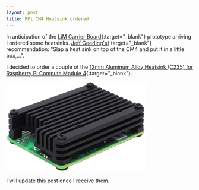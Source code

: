 ```yaml
---
layout: post
title: RPi CM4 Heatsink ordered
---
```


In anticipation of the [LiM Carrier Board](https://lim.loonix.ca/){:target="_blank"} prototype arriving I ordered some heatsinks. [Jeff Geerling's](https://www.jeffgeerling.com/){:target="_blank"} recommendation: "Slap a heat sink on top of the CM4 and put it in a little box,...".

I decided to order a couple of the [12mm Aluminum Alloy Heatsink (C235) for Raspberry Pi Compute Module 4](https://geekworm.com/products/cm4-12mm-aluminum-alloy-heatsink-c235?_pos=11&_sid=eee1b8e13&_ss=r){:target="_blank"}.

![12mm Aluminum Alloy Heatsink (C235) for Raspberry Pi Compute Module 4](/images/C235.jpg)

I will update this post once I receive them.



